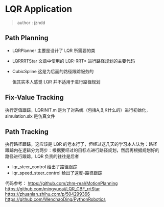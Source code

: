 # LQR Application

> author : jzndd

## Path Planning

+ LQRPlanner 主要是设计了 LQR 所需要的类 

+ LQRRRTStar 文章中使用的 LQR-RRT* 进行路径规划的主要代码

+ CubicSpline 这是为后面的路径跟踪服务的

  但其实本人感觉 LQR  并不适用于进行路径规划

## Fix-Value Tracking

  执行定值跟踪，LQRINIT.m 是为了对系统（包括A,B,K什么的）进行初始化，simulation.slx 是仿真文件

## Path Tracking

  执行路径跟踪，这应该是 LQR 的老本行了，但经过这几天的学习本人认为：路径跟踪内在逻辑分为两步：根据要经过的目标点进行路径规划，然后再根据规划好的路径进行跟踪，LQR 负责的往往是后者

  + lqr_steer_control 给出了路径跟踪
  + lqr_speed_steer_control 给出了速度-路径跟踪


代码参考：
https://github.com/zhm-real/MotionPlanning
https://github.com/mingyucai/LQR_CBF_rrtStar
https://zhuanlan.zhihu.com/p/504299366
https://github.com/WenchaoDing/PythonRobotics
   